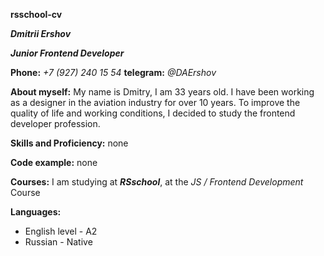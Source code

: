 **rsschool-cv**

***Dmitrii Ershov***

***Junior Frontend Developer***

**Phone:** *+7 (927) 240 15 54*
**telegram:** *@DAErshov*

**About myself:**
My name is Dmitry, I am 33 years old. I have been working as a designer in the aviation industry for over 10 years. To improve the quality of life and working conditions, I decided to study the frontend developer profession.

**Skills and Proficiency:** 
none

**Code example:**
none

**Courses:**
I am studying at ***RSschool***, at the *JS / Frontend Development* Course

**Languages:**
- English level - A2
- Russian - Native

